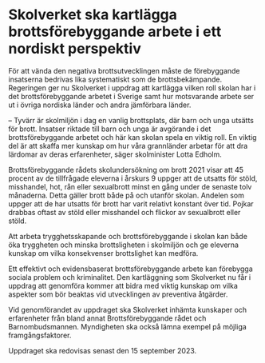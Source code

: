 # Skolverket ska kartlägga brottsförebyggande arbete i ett nordiskt perspektiv

För att vända den negativa brottsutvecklingen måste de förebyggande insatserna bedrivas lika systematiskt som de brottsbekämpande. Regeringen ger nu Skolverket i uppdrag att kartlägga vilken roll skolan har i det brottsförebyggande arbetet i Sverige samt hur motsvarande arbete ser ut i övriga nordiska länder och andra jämförbara länder.

– Tyvärr är skolmiljön i dag en vanlig brottsplats, där barn och unga utsätts för brott. Insatser riktade till barn och unga är avgörande i det brottsförebyggande arbetet och här kan skolan spela en viktig roll. En viktig del är att skaffa mer kunskap om hur våra grannländer arbetar för att dra lärdomar av deras erfarenheter, säger skolminister Lotta Edholm.

Brottsförebyggande rådets skolundersökning om brott 2021 visar att 45 procent av de tillfrågade eleverna i årskurs 9 uppger att de utsatts för stöld, misshandel, hot, rån eller sexualbrott minst en gång under de senaste tolv månaderna. Detta gäller brott både på och utanför skolan. Andelen som uppger att de har utsatts för brott har varit relativt konstant över tid. Pojkar drabbas oftast av stöld eller misshandel och flickor av sexualbrott eller stöld.

Att arbeta trygghetsskapande och brottsförebyggande i skolan kan både öka tryggheten och minska brottsligheten i skolmiljön och ge eleverna kunskap om vilka konsekvenser brottslighet kan medföra.

Ett effektivt och evidensbaserat brottsförebyggande arbete kan förebygga sociala problem och kriminalitet. Den kartläggning som Skolverket nu får i uppdrag att genomföra kommer att bidra med viktig kunskap om vilka aspekter som bör beaktas vid utvecklingen av preventiva åtgärder.

Vid genomförandet av uppdraget ska Skolverket inhämta kunskaper och erfarenheter från bland annat Brottsförebyggande rådet och Barnombudsmannen. Myndigheten ska också lämna exempel på möjliga framgångsfaktorer.

Uppdraget ska redovisas senast den 15 september 2023.
